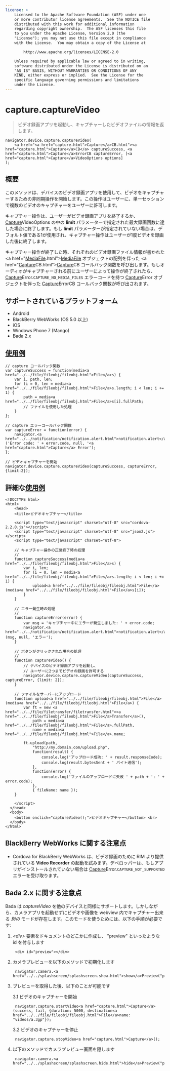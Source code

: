 ```yaml
---
license: >
    Licensed to the Apache Software Foundation (ASF) under one
    or more contributor license agreements.  See the NOTICE file
    distributed with this work for additional information
    regarding copyright ownership.  The ASF licenses this file
    to you under the Apache License, Version 2.0 (the
    "License"); you may not use this file except in compliance
    with the License.  You may obtain a copy of the License at

        http://www.apache.org/licenses/LICENSE-2.0

    Unless required by applicable law or agreed to in writing,
    software distributed under the License is distributed on an
    "AS IS" BASIS, WITHOUT WARRANTIES OR CONDITIONS OF ANY
    KIND, either express or implied.  See the License for the
    specific language governing permissions and limitations
    under the License.
---
```


capture.captureVideo
====================

> ビデオ録画アプリを起動し、キャプチャーしたビデオファイルの情報を返します。

    navigator.device.capture.captureVideo(
        <a href="<a href="capture.html">Capture</a>CB.html"><a href="capture.html">Capture</a>CB</a> captureSuccess, <a href="capture.html">Capture</a>ErrorCB captureError, [<a href="capture.html">Capture</a>VideoOptions options]
    );

概要
-----------

このメソッドは、デバイスのビデオ録画アプリを使用して、ビデオをキャプチャーするための非同期操作を開始します。この操作はユーザーに、単一セッションで複数のビデオのキャプチャーをユーザーに許可します。

キャプチャー操作は、ユーザーがビデオ録画アプリを終了するか、 <a href="capture.html">Capture</a>VideoOptions の中の __limit__ パラメーターで指定された最大録画回数に達した場合に終了します。もし __limit__ パラメーターが指定されていない場合は、デフォルト値である1が使用され、キャプチャー操作はユーザーが1度ビデオを録画した後に終了します。

キャプチャー操作が終了した時、それぞれのビデオ録画ファイル情報が書かれた <a href="<a href="../media.html">Media</a><a href="../../file/fileobj/fileobj.html">File</a>.html"><a href="../media.html">Media</a><a href="../../file/fileobj/fileobj.html">File</a></a> オブジェクトの配列を伴った <a href="<a href="capture.html">Capture</a>CB.html"><a href="capture.html">Capture</a>CB</a> コールバック関数を呼び出します。もしオーディオがキャプチャーされる前にユーザーによって操作が終了されたら、 <a href="capture.html">Capture</a>Error.`CAPTURE_NO_MEDIA_FILES` エラーコードを持つ <a href="capture.html">Capture</a>Error オブジェクトを伴った <a href="capture.html">Capture</a>ErrorCB コールバック関数が呼び出されます。

サポートされているプラットフォーム
-------------------

- Android
- BlackBerry WebWorks (OS 5.0 以上)
- iOS
- Windows Phone 7 (Mango)
- Bada 2.x

<a href="../../storage/storage.opendatabase.html">使用例</a>
-------------

    // capture コールバック関数
    var captureSuccess = function(media<a href="../../file/fileobj/fileobj.html">File</a>s) {
        var i, path, len;
        for (i = 0, len = media<a href="../../file/fileobj/fileobj.html">File</a>s.length; i < len; i += 1) {
            path = media<a href="../../file/fileobj/fileobj.html">File</a>s[i].fullPath;
            // ファイルを使用した処理
        }
    };

    // capture エラーコールバック関数
    var captureError = function(error) {
        navigator.<a href="../../notification/notification.alert.html">notification.alert</a>('Error code: ' + error.code, null, '<a href="capture.html">Capture</a> Error');
    };

    // ビデオキャプチャーを開始
    navigator.device.capture.captureVideo(captureSuccess, captureError, {limit:2});

詳細な<a href="../../storage/storage.opendatabase.html">使用例</a>
------------

    <!DOCTYPE html>
    <html>
        <head>
        <title>ビデオキャプチャー</title>

        <script type="text/javascript" charset="utf-8" src="cordova-2.2.0.js"></script>
        <script type="text/javascript" charset="utf-8" src="json2.js"></script>
        <script type="text/javascript" charset="utf-8">

        // キャプチャー操作の正常終了時の処理
        //
        function captureSuccess(media<a href="../../file/fileobj/fileobj.html">File</a>s) {
            var i, len;
            for (i = 0, len = media<a href="../../file/fileobj/fileobj.html">File</a>s.length; i < len; i += 1) {
                upload<a href="../../file/fileobj/fileobj.html">File</a>(media<a href="../../file/fileobj/fileobj.html">File</a>s[i]);
            }
        }

        // エラー発生時の処理
        //
        function captureError(error) {
            var msg = 'キャプチャー中にエラーが発生しました: ' + error.code;
            navigator.<a href="../../notification/notification.alert.html">notification.alert</a>(msg, null, 'エラー');
        }

        // ボタンがクリックされた場合の処理
        //
        function captureVideo() {
            // デバイスのビデオ録画アプリを起動し、
            // ユーザーに2つまでビデオの録画を許可する
            navigator.device.capture.captureVideo(captureSuccess, captureError, {limit: 2});
        }

        // ファイルをサーバーにアップロード
        function upload<a href="../../file/fileobj/fileobj.html">File</a>(media<a href="../../file/fileobj/fileobj.html">File</a>) {
            var ft = new <a href="../../file/filetransfer/filetransfer.html"><a href="../../file/fileobj/fileobj.html">File</a>Transfer</a>(),
                path = media<a href="../../file/fileobj/fileobj.html">File</a>.fullPath,
                name = media<a href="../../file/fileobj/fileobj.html">File</a>.name;

            ft.upload(path,
                "http://my.domain.com/upload.php",
                function(result) {
                    console.log('アップロード成功: ' + result.responseCode);
                    console.log(result.bytesSent + ' バイト送信');
                },
                function(error) {
                    console.log('ファイルのアップロードに失敗 ' + path + ': ' + error.code);
                },
                { fileName: name });
        }

        </script>
      </head>
      <body>
        <button onclick="captureVideo();">ビデオキャプチャー</button> <br>
      </body>
    </html>

BlackBerry WebWorks に関する注意点
--------------------------

- Cordova for BlackBerry WebWorks は、ビデオ録画のために RIM より提供されている __Video Recorder__ の起動を試みます。デベロッパーは、もしアプリがインストールされていない場合は <a href="capture.html">Capture</a>Error.`CAPTURE_NOT_SUPPORTED` エラーを受け取ります。

Bada 2.x に関する注意点
---------------

Bada は _captureVideo_ を他のデバイスと同様にサポートします。しかしながら、カメラアプリを起動せずにビデオや画像を webview 内でキャプチャー出来る _別の_ モードが存在します。このモードを使うためには、以下の手順が必要です:

1. _&#60;div&#62;_ 要素をドキュメントのどこかに作成し、 "preview" といったような id を付与します

        <div id="preview"></div>

2. カメラプレビューを以下のメソッドで初期化します

        navigator.camera.<a href="../../splashscreen/splashscreen.show.html">show</a>Preview("preview");

3. プレビューを取得した後、以下のことが可能です

    3.1 ビデオのキャプチャーを開始

        navigator.capture.startVideo<a href="capture.html">Capture</a>(success, fail, {duration: 5000, destination<a href="../../file/fileobj/fileobj.html">File</a>name: "videos/a.3gp"});

    3.2 ビデオのキャプチャーを停止

        navigator.capture.stopVideo<a href="capture.html">Capture</a>();

3. 以下のメソッドでカメラプレビュー画面を隠します

        navigator.camera.<a href="../../splashscreen/splashscreen.hide.html">hide</a>Preview("preview");

